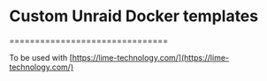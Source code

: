 # Custom Unraid Docker templates
===============================

To be used with [https://lime-technology.com/](https://lime-technology.com/)
